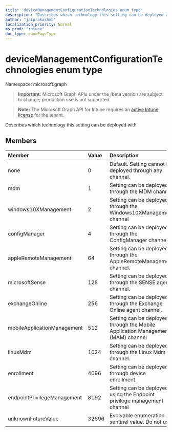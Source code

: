 ```yaml
---
title: "deviceManagementConfigurationTechnologies enum type"
description: "Describes which technology this setting can be deployed with"
author: "jaiprakashmb"
localization_priority: Normal
ms.prod: "intune"
doc_type: enumPageType
---
```


# deviceManagementConfigurationTechnologies enum type

Namespace: microsoft.graph

> **Important:** Microsoft Graph APIs under the /beta version are subject to change; production use is not supported.

> **Note:** The Microsoft Graph API for Intune requires an [active Intune license](https://go.microsoft.com/fwlink/?linkid=839381) for the tenant.

Describes which technology this setting can be deployed with

## Members
|Member|Value|Description|
|:---|:---|:---|
|none|0|Default. Setting cannot be deployed through any channel.|
|mdm|1|Setting can be deployed through the MDM channel.|
|windows10XManagement|2|Setting can be deployed through the Windows10XManagement channel|
|configManager|4|Setting can be deployed through the ConfigManager channel.|
|appleRemoteManagement|64|Setting can be deployed through the AppleRemoteManagement channel.|
|microsoftSense|128|Setting can be deployed through the SENSE agent channel.|
|exchangeOnline|256|Setting can be deployed through the Exchange Online agent channel.|
|mobileApplicationManagement|512|Setting can be deployed through the Mobile Application Management (MAM) channel|
|linuxMdm|1024|Setting can be deployed through the Linux Mdm channel.|
|enrollment|4096|Setting can be deployed through device enrollment.|
|endpointPrivilegeManagement|8192|Setting can be deployed using the Endpoint privilege management channel|
|unknownFutureValue|32696|Evolvable enumeration sentinel value. Do not use.|
